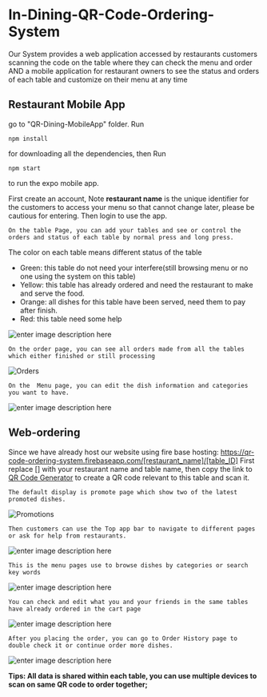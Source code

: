 # In-Dining-QR-Code-Ordering-System
Our System provides a web application accessed by restaurants customers scanning the code on the table where they can check the menu and order
AND
a mobile application for restaurant owners to see the status and orders of each table and customize on their menu at any time

## Restaurant Mobile App

go to "QR-Dining-MobileApp" folder. Run

	npm install
for downloading all the dependencies, then Run

	npm start
to run the expo mobile app.

First create an account, Note **restaurant name** is the unique identifier for the customers to access your menu so that cannot change later, please be cautious for entering.
Then login to use the app.

	On the table Page, you can add your tables and see or control the orders and status of each table by normal press and long press.
The color on each table means different status of the table
* Green: this table do not need your interfere(still browsing menu or no one using the system on this table)
* Yellow: this table has already ordered and need the restaurant to make and serve the food.
* Orange: all dishes for this table have been served, need them to pay after finish.
* Red: this table need some help

![enter image description here](https://firebasestorage.googleapis.com/v0/b/qr-code-ordering-system.appspot.com/o/Table%20Page.png?alt=media&token=3650de26-22b1-44b4-8950-0537d24a6d9d)



	
	On the order page, you can see all orders made from all the tables which either finished or still processing

![Orders](https://firebasestorage.googleapis.com/v0/b/qr-code-ordering-system.appspot.com/o/Orders.png?alt=media&token=6d576bab-13bd-4a78-8a75-75a9649c09d6)

	On the  Menu page, you can edit the dish information and categories you want to have.

![enter image description here](https://firebasestorage.googleapis.com/v0/b/qr-code-ordering-system.appspot.com/o/Edit%20Menu.png?alt=media&token=e0bbd464-dd6c-479e-9028-8f13c2fba6e0)


##  Web-ordering

Since we have already host our website using fire base hosting:
https://qr-code-ordering-system.firebaseapp.com/[restaurant_name]/[table_ID]
First replace [] with your restaurant name and table name, then copy the link to [QR Code Generator](https://www.qr-code-generator.com) to create a QR code relevant to this table and scan it.
 

	The default display is promote page which show two of the latest promoted dishes.
![Promotions](https://firebasestorage.googleapis.com/v0/b/qr-code-ordering-system.appspot.com/o/Promotions.png?alt=media&token=550a9020-7f30-435e-8fd3-47a2eebc9fb2)

	Then customers can use the Top app bar to navigate to different pages or ask for help from restaurants.
![enter image description here](https://firebasestorage.googleapis.com/v0/b/qr-code-ordering-system.appspot.com/o/AppBar.png?alt=media&token=6cadbf75-8118-4b6d-b6ab-2992ce85c932)


	This is the menu pages use to browse dishes by categories or search key words
![enter image description here](https://firebasestorage.googleapis.com/v0/b/qr-code-ordering-system.appspot.com/o/menu.png?alt=media&token=c30772a8-eb3a-478c-9996-c442b241aabb)

	You can check and edit what you and your friends in the same tables have already ordered in the cart page
![enter image description here](https://firebasestorage.googleapis.com/v0/b/qr-code-ordering-system.appspot.com/o/Cart.png?alt=media&token=cbef1d78-b196-4bc7-84a3-be8e69740c32)

	After you placing the order, you can go to Order History page to double check it or continue order more dishes.
![enter image description here](https://firebasestorage.googleapis.com/v0/b/qr-code-ordering-system.appspot.com/o/OrderHistory.png?alt=media&token=9f48a7bc-061d-4eef-b0f8-e828b4356d0e)


**Tips: All data is shared within each table, you can use multiple devices to scan on same QR code to order together;**




